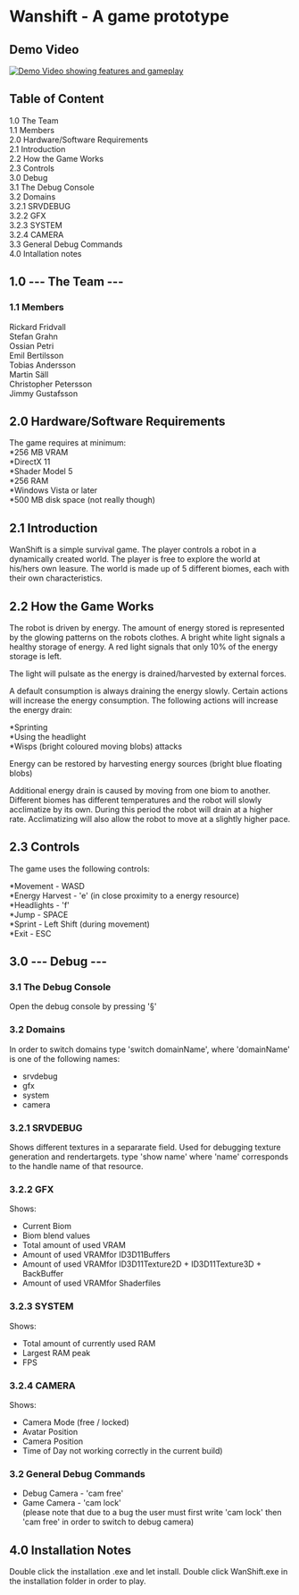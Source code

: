 # Wanshift - A game prototype

## Demo Video 

[![Demo Video showing features and gameplay](https://i.imgur.com/1fNOHXR.png)](https://youtu.be/bOhlJTcyvFc)

## Table of Content

1.0 The Team<br>
1.1 Members<br>
2.0 Hardware/Software Requirements<br>
2.1 Introduction<br>
2.2 How the Game Works<br>
2.3 Controls<br>
3.0 Debug<br>
3.1 The Debug Console<br>
3.2 Domains<br>
	3.2.1 SRVDEBUG<br>
	3.2.2 GFX<br>
	3.2.3 SYSTEM<br>
	3.2.4 CAMERA<br>
3.3 General Debug Commands<br>
4.0 Intallation notes<br>

## 1.0 --- The Team ---

### 1.1 Members<br>
Rickard Fridvall<br>
Stefan Grahn<br>
Ossian Petri<br>
Emil Bertilsson<br>
Tobias Andersson<br>
Martin Säll<br>
Christopher Petersson<br>
Jimmy Gustafsson<br>

## 2.0 Hardware/Software Requirements
The game requires at minimum:<br>
*256 MB VRAM<br>
*DirectX 11<br>
*Shader Model 5<br>
*256 RAM<br>
*Windows Vista or later<br>
*500 MB disk space (not really though)<br>

## 2.1 Introduction
WanShift is a simple survival game. The player controls a robot
in a dynamically created world. The player is free to explore the
world at his/hers own leasure. The world is made up of 5 different
biomes, each with their own characteristics.

## 2.2 How the Game Works
The robot is driven by energy. The amount of energy stored is represented
by the glowing patterns on the robots clothes. A bright white light signals
a healthy storage of energy. A red light signals that only 10% of the energy
storage is left.

The light will pulsate as the energy is drained/harvested by external forces.

A default consumption is always draining the energy slowly. Certain actions
will increase the energy consumption. The following actions will increase
the energy drain:

*Sprinting<br>
*Using the headlight<br>
*Wisps (bright coloured moving blobs) attacks<br>

Energy can be restored by harvesting energy sources (bright blue floating blobs)

Additional energy drain is caused by moving from one biom to another. Different
biomes has different temperatures and the robot will slowly acclimatize by its own.
During this period the robot will drain at a higher rate. Acclimatizing will also 
allow the robot to move at a slightly higher pace.


## 2.3 Controls
The game uses the following controls:

*Movement - WASD<br>
*Energy Harvest - 'e' (in close proximity to a energy resource)<br>
*Headlights - 'f'<br>
*Jump - SPACE<br>
*Sprint - Left Shift (during movement)<br>
*Exit - ESC<br>

## 3.0 --- Debug ---

### 3.1 The Debug Console
Open the debug console by pressing '§'

### 3.2 Domains
In order to switch domains type 'switch domainName', where 'domainName' is one of
the following names:

* srvdebug<br>
* gfx<br>
* system<br>
* camera<br>

### 3.2.1 SRVDEBUG
Shows different textures in a separarate field. Used for debugging texture generation
and rendertargets. type 'show name' where 'name' corresponds to the handle name of that
resource.

### 3.2.2 GFX
Shows:<br>
* Current Biom<br>
* Biom blend values<br>
* Total amount of used VRAM<br>
* Amount of used VRAMfor ID3D11Buffers<br>
* Amount of used VRAMfor ID3D11Texture2D + ID3D11Texture3D + BackBuffer<br>
* Amount of used VRAMfor Shaderfiles<br>

### 3.2.3 SYSTEM
Shows:<br>
* Total amount of currently used RAM<br>
* Largest RAM peak<br>
* FPS<br>

### 3.2.4 CAMERA
Shows:<br>
* Camera Mode (free / locked)<br>
* Avatar Position<br>
* Camera Position<br>
* Time of Day not working correctly in the current build)<br>

### 3.2 General Debug Commands
* Debug Camera - 'cam free'<br>
* Game Camera - 'cam lock'<br>
(please note that due to a bug the user must first write 'cam lock' then<br>
'cam free' in order to switch to debug camera)<br>

## 4.0 Installation Notes
Double click the installation .exe and let install. Double click WanShift.exe in
the installation folder in order to play.
